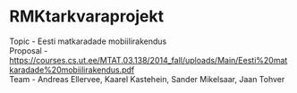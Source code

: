 RMKtarkvaraprojekt
==================

Topic - Eesti matkaradade mobiilirakendus  
Proposal - https://courses.cs.ut.ee/MTAT.03.138/2014_fall/uploads/Main/Eesti%20matkaradade%20mobiilirakendus.pdf  
Team - Andreas Ellervee, Kaarel Kastehein, Sander Mikelsaar, Jaan Tohver  
